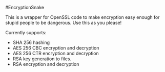 #EncryptionSnake

This is a wrapper for OpenSSL code to make encryption easy enough for stupid people to be dangerous.
Use this as you please!


Currently supports:
<ul>
<li>SHA 256 hashing</li>
<li>AES 256 CBC encryption and decryption</li>
<li>AES 256 CTR encryption and decryption</li>
<li>RSA key generation to files.</li>
<li>RSA encryption and decryption</li>
</ul>
